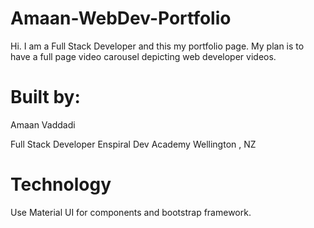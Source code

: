 # Amaan-WebDev-Portfolio

Hi. I am a Full Stack Developer and this my portfolio page. My plan is to have a full page video carousel depicting web developer videos.

# Built by:

Amaan Vaddadi

Full Stack Developer
Enspiral Dev Academy
Wellington , NZ

# Technology

Use Material UI for components and bootstrap framework.

  
